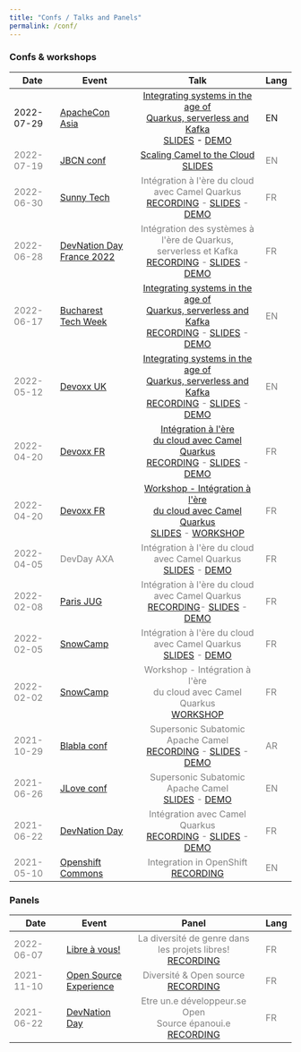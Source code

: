```yaml
---
title: "Confs / Talks and Panels"
permalink: /conf/
---
```


### Confs & workshops

| Date          | Event         | Talk  | Lang |
| ------------- |---------------|:------:|------|
| 2022-07-29    | [ApacheCon Asia](https://apachecon.com/acasia2022/index.html) | [Integrating systems in the age of<br> Quarkus, serverless and Kafka](https://apachecon.com/acasia2022/sessions/integration-1226.html)<br> [SLIDES](https://github.com/zbendhiba/zbendhiba.github.io/tree/main/assets/confs/2022/20220729-apacheCon.pdf) - [DEMO](https://github.com/zbendhiba/telegram-kafka/tree/220729-apache-con) | EN |
|  <span style="color:gray"> 2022-07-19    |  <span style="color:gray"> [JBCN conf](https://www.jbcnconf.com/2022/) </span>|  <span style="color:gray"> [Scaling Camel to the Cloud](https://www.jbcnconf.com/2022/infoTalk.html?id=625724d1aa23f0085462ddaa) <br>[SLIDES](https://github.com/zbendhiba/zbendhiba.github.io/tree/main/assets/confs/2022/220719-jbcn.pdf) </span>| <span style="color:gray"> EN </span>|
|  <span style="color:gray"> 2022-06-30    </span>|  <span style="color:gray"> [Sunny Tech](https://sunny-tech.io/) </span>|  <span style="color:gray"> Intégration à l'ère du cloud <br>avec Camel Quarkus<br>[RECORDING](https://youtu.be/PN8L5TVtbDQ) - [SLIDES](https://github.com/zbendhiba/zbendhiba.github.io/tree/main/assets/confs/2022/220630-sunnytech.pdf) - [DEMO](https://github.com/zbendhiba/telegram-kafka/tree/220630-sunny-tech)</span>| <span style="color:gray"> FR </span>|
|  <span style="color:gray"> 2022-06-28    </span>|  <span style="color:gray"> [DevNation Day France 2022](https://hopin.com/events/devnation-day-france-2022#schedule) </span>|  <span style="color:gray"> Intégration des systèmes à l'ère de Quarkus, serverless et Kafka <br> [RECORDING](https://youtu.be/mBG3n8feeyg) - [SLIDES](https://github.com/zbendhiba/zbendhiba.github.io/tree/main/assets/confs/2022/220628-devnationDay.pdf) - [DEMO](https://github.com/zbendhiba/telegram-kafka/tree/220628-devnation-day)</span>| <span style="color:gray"> FR </span>|
| <span style="color:gray"> 2022-06-17  </span>  | <span style="color:gray"> [Bucharest<br>Tech Week](https://www.techweek.ro/java-summit) </span>| <span style="color:gray">[Integrating systems in the age of<br> Quarkus, serverless and Kafka](https://www.linkedin.com/posts/techweekro_have-you-ever-got-the-task-to-implement-an-activity-6917478509586092032-yJok?utm_source=linkedin_share&utm_medium=member_desktop_web)<br>[RECORDING](https://youtu.be/9bgFJwC-cSE) -  [SLIDES](https://github.com/zbendhiba/zbendhiba.github.io/tree/main/assets/confs/2022/220617-bucharest-java-ceq.pdf) - [DEMO](https://github.com/zbendhiba/telegram-kafka/tree/220617-bucarest-java-summit)</span>| <span style="color:gray">EN </span>|
|<span style="color:gray"> 2022-05-12    </span> |<span style="color:gray">[Devoxx UK](https://www.devoxx.co.uk/) | <span style="color:gray">[Integrating systems in the age of<br> Quarkus, serverless and Kafka](https://www.devoxx.co.uk/talk/?id=4725)<br> [RECORDING](https://youtu.be/wa5wRfHiCCg) - [SLIDES](https://peter.palaga.org/presentations/220511-devoxx-uk-camel/index.html) - [DEMO](https://github.com/zbendhiba/telegram-kafka/tree/devoxx-uk-2022)</span> |<span style="color:gray"> EN</span> |
|<span style="color:gray">2022-04-20</span>| <span style="color:gray"> [Devoxx FR](https://www.devoxx.fr/) | <span style="color:gray"> [Intégration à l'ère<br> du cloud avec Camel Quarkus<br>](https://cfp.devoxx.fr/2022/talk/EJU-5097/Integration_a_l'ere_du_cloud_avec_Camel_Quarkus)[RECORDING](https://youtu.be/EQH-lNUb2VY) - [SLIDES](https://github.com/zbendhiba/zbendhiba.github.io/tree/main/assets/confs/2022/Devoxx_FR_2022_CEQ_talk.pdf) - [DEMO](https://github.com/zbendhiba/telegram-kafka/tree/devoxx-fr-2022) </span>|<span style="color:gray">FR</span>|
|<span style="color:gray"> 2022-04-20 </span>   | <span style="color:gray"> [Devoxx FR](https://www.devoxx.fr/)</span>    | <span style="color:gray"> [Workshop - Intégration à l'ère<br> du cloud avec Camel Quarkus<br>](https://cfp.devoxx.fr/2022/talk/NOF-9542/Integration_a_l'ere_du_cloud_avec_Camel_Quarkus)[SLIDES](https://github.com/zbendhiba/zbendhiba.github.io/tree/main/assets/confs/2022/Devoxx_FR_2022_CEQ_Workshop.pdf) - [WORKSHOP](https://github.com/aldettinger/camel-quarkus-workshop)</span> | <span style="color:gray">FR</span> |
| <span style="color:gray">2022-04-05</span>   | <span style="color:gray">DevDay AXA</span>    | <span style="color:gray">Intégration à l'ère du cloud <br>avec Camel Quarkus<br>[SLIDES](https://github.com/zbendhiba/conference-talks/blob/main/2022/CEQ-DevDay-20220405.pdf) - [DEMO](https://github.com/zbendhiba/telegram-kafka/tree/axa-final)</span> | <span style="color:gray">FR</span> |
| <span style="color:gray">2022-02-08</span>    | <span style="color:gray">[Paris JUG](https://www.parisjug.org)</span> | <span style="color:gray">Intégration à l'ère du cloud <br>avec Camel Quarkus<br>[RECORDING](https://youtu.be/LAFUKrSSa9A)- [SLIDES](https://github.com/zbendhiba/conference-talks/blob/main/2022/cq-ParisJug20220208.pdf) - [DEMO](https://github.com/zbendhiba/telegram-kafka/tree/parisjug2022)</span> | <span style="color:gray">FR</span> |
| <span style="color:gray">2022-02-05</span> | <span style="color:gray">[SnowCamp](https://snowcamp.io/)</span> |  <span style="color:gray">Intégration à l'ère du cloud <br>avec Camel Quarkus<br>[SLIDES](https://github.com/zbendhiba/conference-talks/blob/main/2022/cq-snowcamp2022.pdf) - [DEMO](https://github.com/zbendhiba/telegram-kafka/tree/snowcamp)</span>|  <span style="color:gray">FR</span> |
| <span style="color:gray">2022-02-02</span> | <span style="color:gray">[SnowCamp](https://snowcamp.io/)</span> | <span style="color:gray">Workshop - Intégration à l'ère<br> du cloud avec Camel Quarkus<br>[WORKSHOP](https://github.com/aldettinger/camel-quarkus-workshop)</span>  | <span style="color:gray">FR</span> |
| <span style="color:gray">2021-10-29</span>  | <span style="color:gray">[Blabla conf](https://www.blablaconf.com/)</span> | <span style="color:gray"> Supersonic Subatomic<br>Apache Camel<br>[RECORDING](https://youtu.be/BknWFNCCzEM) - [SLIDES](https://github.com/zbendhiba/conference-talks/blob/main/2021/CQ-Blablaconf-20211029.pdf) - [DEMO](https://github.com/zbendhiba/telegram-kafka)</span>  | <span style="color:gray">AR</span> |
| <span style="color:gray">2021-06-26</span>|<span style="color:gray">[JLove conf](https://jlove.konfy.care/)</span> | <span style="color:gray"> Supersonic Subatomic<br>Apache Camel<br>[SLIDES](https://github.com/zbendhiba/conference-talks/blob/main/2021/cq-jLove2021.pdf) - [DEMO](https://github.com/zbendhiba/telegram-kafka)</span>  | <span style="color:gray">EN</span> |
| <span style="color:gray">2021-06-22</span>|<span style="color:gray">[DevNation Day](https://developers.redhat.com/devnation/devnationday-france)</span> | <span style="color:gray"> Intégration avec Camel Quarkus<br>[RECORDING](https://youtu.be/Odalny4clS8) - [SLIDES](https://developers.redhat.com/sites/default/files/2021-07/Integration-camel-quarkus.pdf) - [DEMO](https://github.com/zbendhiba/camel-quarkus-devNation)</span>  | <span style="color:gray">FR</span> |
| <span style="color:gray">2021-05-10</span>|<span style="color:gray">[Openshift Commons](https://commons.openshift.org/)</span> | <span style="color:gray">Integration in OpenShift<br>[RECORDING](https://youtu.be/5dDsVmS9HKk)</span> | <span style="color:gray">EN</span> |


### Panels

| Date          | Event         | Panel  | Lang |
| ------------- |---------------|:-----:|--------|
| <span style="color:gray">2022-06-07   </span> | <span style="color:gray">[Libre à vous!](https://www.libreavous.org/) </span>| <span style="color:gray">La diversité de genre dans les projets libres! <br>[RECORDING](https://www.libreavous.org/146-la-diversite-de-genre-dans-les-projets-libres-soupcons-de-favoritisme-dans) </span>| <span style="color:gray">FR</span> |
| <span style="color:gray">2021-11-10</span> | <span style="color:gray">[Open Source<br>Experience](https://www.opensource-experience.com/)</span> | <span style="color:gray">Diversité & Open source<br>[RECORDING](https://youtu.be/xUvJBIBMfbA)</span> | <span style="color:gray">FR</span> |
| <span style="color:gray">2021-06-22</span>|<span style="color:gray">[DevNation Day](https://developers.redhat.com/devnation/devnationday-france)</span> | <span style="color:gray"> Etre un.e développeur.se Open<br> Source épanoui.e<br>[RECORDING](https://youtu.be/pleWDBfFhOg)</span>  | <span style="color:gray">FR</span> |
